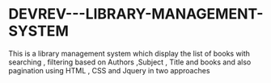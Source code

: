 # DEVREV---LIBRARY-MANAGEMENT-SYSTEM
This is a library management system which display the list of books with searching , filtering based on Authors ,Subject , Title and books and also pagination using HTML , CSS and Jquery in two approaches
